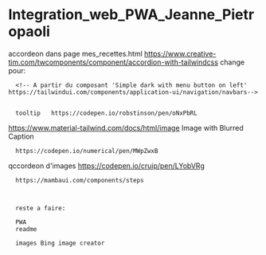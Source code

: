# Integration_web_PWA_Jeanne_Pietropaoli

accordeon dans page mes_recettes.html https://www.creative-tim.com/twcomponents/component/accordion-with-tailwindcss
 change pour:
    <!-- composant Tailwind de depart: https://www.material-tailwind.com/docs/html/accordion -->

      <!-- A partir du composant 'Simple dark with menu button on left' https://tailwindui.com/components/application-ui/navigation/navbars-->


      tooltip   https://codepen.io/robstinson/pen/oNxPbRL


https://www.material-tailwind.com/docs/html/image Image with Blurred Caption


      https://codepen.io/numerical/pen/MWpZwxB

   qccordeon d'images   https://codepen.io/cruip/pen/LYobVRg


      https://mambaui.com/components/steps



      reste a faire: 

      PWA
      readme

      images Bing image creator